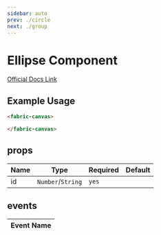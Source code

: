 ```yaml
---
sidebar: auto
prev: ./circle
next: ./group
---
```


# Ellipse Component
[Official Docs Link](http://fabricjs.com/docs/fabric.Ellipse.html)

## Example Usage
```html
<fabric-canvas>

</fabric-canvas>
```

## props
| Name | Type               | Required | Default |
| ---- | ------------------ | -------- | ------- |
| id | `Number`/`String` | `yes` | |

## events
| Event Name|
|-----------|